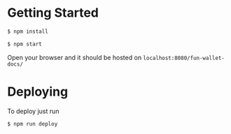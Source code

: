 # Getting Started

```bash
$ npm install
```

```bash
$ npm start
```

Open your browser and it should be hosted on `localhost:8080/fun-wallet-docs/`

# Deploying

To deploy just run

```bash
$ npm run deploy
```
